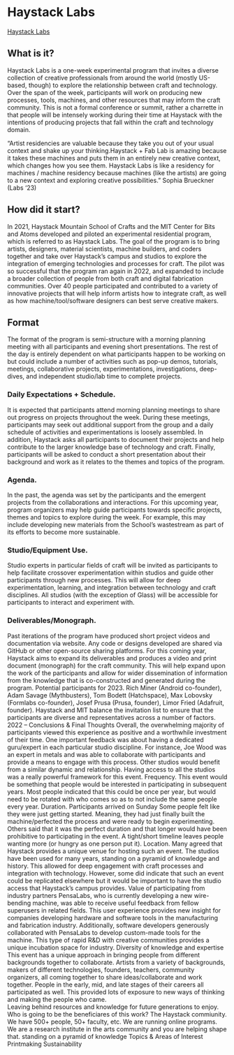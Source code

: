# Haystack Labs

[Haystack Labs](https://www.haystack-mtn.org/haystack-labs)


## What is it? 
Haystack Labs is a one-week experimental program that invites a diverse collection of creative professionals from around the world (mostly US-based, though) to explore the relationship between craft and technology. Over the span of the week, participants will work on producing new processes, tools, machines, and other resources that may inform the craft community. This is not a formal conference or summit, rather a charrette in that people will be intensely working during their time at Haystack with the intentions of producing projects that fall within the craft and technology domain. 


“Artist residencies are valuable because they take you out of your usual context and shake up your thinking.Haystack + Fab Lab is amazing because it takes these machines and puts them in an entirely new creative context, which changes how you see them. Haystack Labs is like a residency for machines / machine residency because machines (like the artists) are going to a new context and exploring creative possibilities.” Sophia Brueckner (Labs ‘23) 

## How did it start? 
In 2021, Haystack Mountain School of Crafts and the MIT Center for Bits and Atoms developed and piloted an experimental residential program, which is referred to as Haystack Labs. The goal of the program is to bring artists, designers, material scientists, machine builders, and coders together and take over Haystack’s campus and studios to explore the integration of emerging technologies and processes for craft. The pilot was so successful that the program ran again in 2022, and expanded to include a broader collection of people from both craft and digital fabrication communities. Over 40 people participated and contributed to a variety of innovative projects that will help inform artists how to integrate craft, as well as how machine/tool/software designers can best serve creative makers. 

## Format 
The format of the program is semi-structure with a morning planning meeting with all participants and evening short presentations. The rest of the day is entirely dependent on what participants happen to be working on but could include a number of activities such as pop-up demos, tutorials, meetings, collaborative projects, experimentations, investigations, deep-dives, and independent studio/lab time to complete projects. 


### Daily Expectations + Schedule. 
It is expected that participants attend morning planning meetings to share out progress on projects throughout the week. During these meetings, participants may seek out additional support from the group and a daily schedule of activities and experimentations is loosely assembled. In addition, Haystack asks all participants to document their projects and help contribute to the larger knowledge base of technology and craft. Finally, participants will be asked to conduct a short presentation about their background and work as it relates to the themes and topics of the program. 

### Agenda. 
In the past, the agenda was set by the participants and the emergent projects from the collaborations and interactions. For this upcoming year, program organizers may help guide participants towards specific projects, themes and topics to explore during the week. For example, this may include developing new materials from the School’s wastestream as part of its efforts to become more sustainable.

### Studio/Equipment Use. 
Studio experts in particular fields of craft will be invited as participants to help facilitate crossover experimentation within studios and guide other participants through new processes. This will allow for deep experimentation, learning, and integration between technology and craft disciplines. All studios (with the exception of Glass) will be accessible for participants to interact and experiment with.   

### Deliverables/Monograph. 
Past iterations of the program have produced short project videos and documentation via website. Any code or designs developed are shared via GitHub or other open-source sharing platforms. For this coming year, Haystack aims to expand its deliverables and produces a video and print document (monograph) for the craft community. This will help expand upon the work of the participants and allow for wider dissemination of information from the knowledge that is co-constructed and generated during the program. 
Potential participants for 2023. Rich Miner (Android co-founder), Adam Savage (Mythbusters), Tom Bodett (Hatchspace), Max Lobovsky (Formlabs co-founder), Josef Prusa (Prusa, founder), Limor Fried (Adafruit, founder). Haystack and MIT balance the invitation list to ensure that the participants are diverse and representatives across a number of factors. 
2022 – Conclusions & Final Thoughts 
Overall, the overwhelming majority of participants viewed this experience as positive and a worthwhile investment of their time. One important feedback was about having a dedicated guru/expert in each particular studio discipline. For instance, Joe Wood was an expert in metals and was able to collaborate with participants and provide a means to engage with this process. Other studios would benefit from a similar dynamic and relationship. Having access to all the studios was a really powerful framework for this event. 
Frequency. This event would be something that people would be interested in participating in subsequent years. Most people indicated that this could be once per year, but would need to be rotated with who comes so as to not include the same people every year. 
Duration. Participants arrived on Sunday Some people felt like they were just getting started. Meaning, they had just finally built the machine/perfected the process and were ready to begin experimenting. Others said that it was the perfect duration and that longer would have been prohibitive to participating in the event. A tight/short timeline leaves people wanting more (or hungry as one person put it). 
Location. Many agreed that Haystack provides a unique venue for hosting such an event. The studios have been used for many years, standing on a pyramid of knowledge and history. This allowed for deep engagement with craft processes and integration with technology. However, some did indicate that such an event could be replicated elsewhere but it would be important to have the studio access that Haystack’s campus provides. 
Value of participating from industry partners
PensaLabs, who is currently developing a new wire-bending machine, was able to receive useful feedback from fellow superusers in related fields. This user experience provides new insight for companies developing hardware and software tools in the manufacturing and fabrication industry. Additionally, software developers generously collaborated with PensaLabs to develop custom-made tools for the machine. This type of rapid R&D with creative communities provides a unique incubation space for industry. 
Diversity of knowledge and expertise 
This event has a unique approach in bringing people from different backgrounds together to collaborate. Artists from a variety of backgrounds, makers of different technologies, founders, teachers, community organizers, all coming together to share ideas/collaborate and work together. People in the early, mid, and late stages of their careers all participated as well. This provided lots of exposure to new ways of thinking and making the people who came.  
Leaving behind resources and knowledge for future generations to enjoy. Who is going to be the beneficiares of this work? The Haystack commiunity. We have 500+ people, 50+ faculty, etc. We are running online programs. We are a research institute in the arts community and you are helping shape that. standing on a pyramid of knowledge 
Topics & Areas of Interest 
Printmaking
Sustainability
